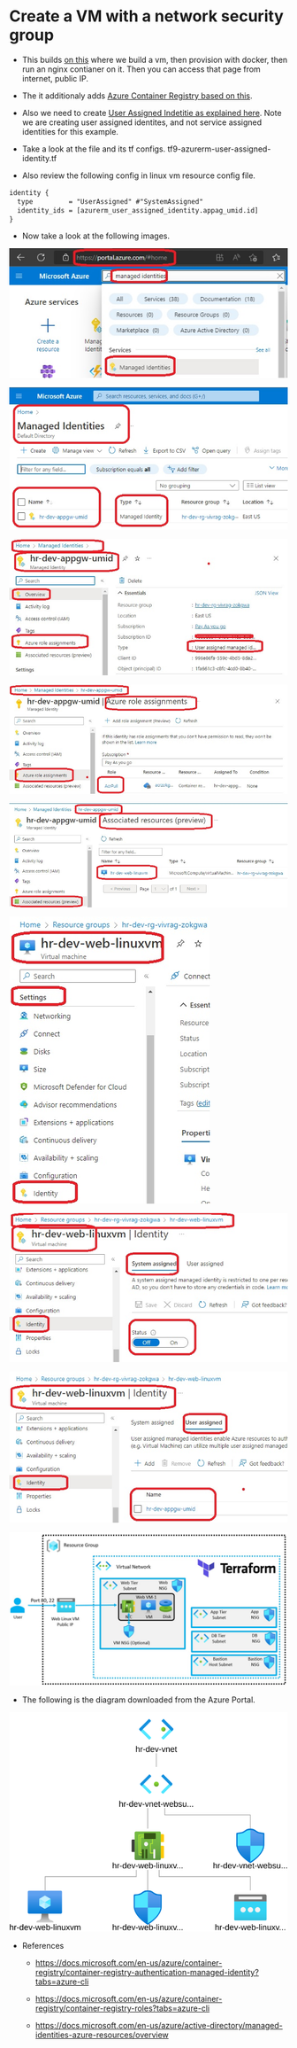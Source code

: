 # Create a VM with a network security group

- This builds [on this](https://github.com/AvtsVivek/Az204WthTerraform/tree/main/src/tf-files/601010-linux-docker-nginx) where we build a vm, then provision with docker, then run an nginx contianer on it. Then you can access that page from internet, public IP. 

- The it additionaly adds [Azure Container Registry based on this](https://github.com/AvtsVivek/Az204WthTerraform/tree/main/src/tf-files/810010-azure-container-registry).

- Also we need to create [User Assigned Indetitie as explained here](https://docs.microsoft.com/en-us/azure/container-registry/container-registry-authentication-managed-identity?tabs=azure-cli). Note we are creating user assigned identites, and not service assigned identities for this example.

- Take a look at the file and its tf configs. tf9-azurerm-user-assigned-identity.tf

- Also review the following config in linux vm resource config file.

```
identity {
  type         = "UserAssigned" #"SystemAssigned"
  identity_ids = [azurerm_user_assigned_identity.appag_umid.id]
}
```

- Now take a look at the following images.

![Managed Identity](./images/10MI20.jpg)

![Managed Identity](./images/10MI21.jpg)

![Managed Identity](./images/10MI22.jpg)

![Managed Identity](./images/10MI23.jpg)

![Managed Identity](./images/10MI24.jpg)

![Managed Identity](./images/10MI25.jpg)

![Managed Identity](./images/10MI26.jpg)

![Managed Identity](./images/10MI27.jpg)

![The layout](./images/Layout.jpg)

- The following is the diagram downloaded from the Azure Portal.

![The Diagram](./images/topology.svg)

- References
  - https://docs.microsoft.com/en-us/azure/container-registry/container-registry-authentication-managed-identity?tabs=azure-cli
  
  - https://docs.microsoft.com/en-us/azure/container-registry/container-registry-roles?tabs=azure-cli

  - https://docs.microsoft.com/en-us/azure/active-directory/managed-identities-azure-resources/overview

